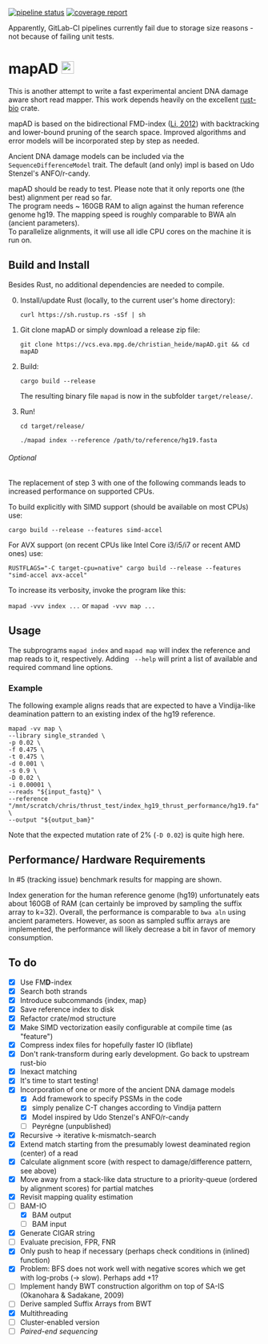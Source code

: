 [![pipeline status](https://vcs.eva.mpg.de/christian_heide/mapAD/badges/master/pipeline.svg)](https://vcs.eva.mpg.de/christian_heide/mapAD/commits/master) 
[![coverage report](https://vcs.eva.mpg.de/christian_heide/mapAD/badges/master/coverage.svg)](https://vcs.eva.mpg.de/christian_heide/mapAD/commits/master)

Apparently, GitLab-CI pipelines currently fail due to storage size reasons - not because of failing unit tests.

# mapAD <img src="https://vcs.eva.mpg.de/uploads/-/system/project/avatar/1089/480px-Uracil-3D-balls.png" alt="drawing" width="25"/>

This is another attempt to write a fast experimental ancient DNA damage aware short read mapper. 
This work depends heavily on the excellent [rust-bio](https://rust-bio.github.io/) crate. 

mapAD is based on the bidirectional FMD-index ([Li, 2012](https://academic.oup.com/bioinformatics/article/28/14/1838/218887)) 
with backtracking and lower-bound pruning of the search space. 
Improved algorithms and error models will be incorporated step by step as needed. 

Ancient DNA damage models can be included via the `SequenceDifferenceModel` trait. 
The default (and only) impl is based on Udo Stenzel's ANFO/r-candy. 

mapAD should be ready to test. Please note that it only reports one (the best) alignment per read so far.  
The program needs ~ 160GB RAM to align against the human reference genome hg19. The mapping speed is 
roughly comparable to BWA aln (ancient parameters).  
To parallelize alignments, it will use all idle CPU cores on the machine it is run on. 

## Build and Install

Besides Rust, no additional dependencies are needed to compile. 

0. Install/update Rust (locally, to the current user's home directory):

    `curl https://sh.rustup.rs -sSf | sh`

1. Git clone mapAD or simply download a release zip file:

    `git clone https://vcs.eva.mpg.de/christian_heide/mapAD.git && cd mapAD`

3. Build:

    `cargo build --release`
    
    The resulting binary file `mapad` is now in the subfolder `target/release/`.

4. Run!

    `cd target/release/`

    `./mapad index --reference /path/to/reference/hg19.fasta`
    
###### Optional
The replacement of step 3 with one of the following commands leads to increased performance on supported CPUs.

To build explicitly with SIMD support (should be available on most CPUs) use:

`cargo build --release --features simd-accel`

For AVX support (on recent CPUs like Intel Core i3/i5/i7 or recent AMD ones) use:

`RUSTFLAGS="-C target-cpu=native" cargo build --release --features "simd-accel avx-accel"`

To increase its verbosity, invoke the program like this:

`mapad -vvv index ...` or `mapad -vvv map ...`

## Usage
The subprograms `mapad index` and `mapad map` will index the reference and map reads to it, respectively. 
Adding ` --help` will print a list of available and required command line options. 

### Example
The following example aligns reads that are expected to have a Vindija-like deamination pattern to an existing index of the hg19 reference. 
```
mapad -vv map \
--library single_stranded \
-p 0.02 \
-f 0.475 \
-t 0.475 \
-d 0.001 \
-s 0.9 \
-D 0.02 \
-i 0.00001 \
--reads "${input_fastq}" \
--reference "/mnt/scratch/chris/thrust_test/index_hg19_thrust_performance/hg19.fa" \
--output "${output_bam}"
```
Note that the expected mutation rate of 2% (`-D 0.02`) is quite high here. 

## Performance/ Hardware Requirements

In #5 (tracking issue) benchmark results for mapping are shown.

Index generation for the human reference genome (hg19) unfortunately eats about 160GB of RAM (can certainly be improved 
by sampling the suffix array to k=32). Overall, the performance is comparable to `bwa aln` using ancient parameters. 
However, as soon as sampled suffix arrays are implemented, the performance will likely decrease a bit in favor of memory 
consumption.  

## To do

- [x] Use FM**D**-index
- [x] Search both strands
- [x] Introduce subcommands {index, map}
- [x] Save reference index to disk
- [x] Refactor crate/mod structure
- [x] Make SIMD vectorization easily configurable at compile time (as "feature")
- [x] Compress index files for hopefully faster IO (libflate)
- [x] Don't rank-transform during early development. Go back to upstream rust-bio
- [x] Inexact matching
- [x] It's time to start testing!
- [x] Incorporation of one or more of the ancient DNA damage models
  - [x] Add framework to specify PSSMs in the code
  - [x] simply penalize C-T changes according to Vindija pattern
  - [x] Model inspired by Udo Stenzel's ANFO/r-candy
  - [ ] Peyrégne (unpublished)
- [x] Recursive -> iterative k-mismatch-search
- [x] Extend match starting from the presumably lowest deaminated region (center) of a read
- [x] Calculate alignment score (with respect to damage/difference pattern, see above)
- [x] Move away from a stack-like data structure to a priority-queue (ordered by alignment scores) for partial matches
- [x] Revisit mapping quality estimation
- [ ] BAM-IO
  - [x] BAM output
  - [ ] BAM input
- [x] Generate CIGAR string
- [ ] Evaluate precision, FPR, FNR
- [x] Only push to heap if necessary (perhaps check conditions in (inlined) function)
- [x] Problem: BFS does not work well with negative scores which we get with log-probs (-> slow). Perhaps add +1?
- [ ] Implement handy BWT construction algorithm on top of SA-IS (Okanohara & Sadakane, 2009)
- [ ] Derive sampled Suffix Arrays from BWT
- [x] Multithreading
- [ ] Cluster-enabled version
- [ ] _Paired-end sequencing_
